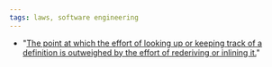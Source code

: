 ```yaml
---
tags: laws, software engineering
---
```


- "[The point at which the effort of looking up or keeping track of a definition is outweighed by the effort of rederiving or inlining it.](https://wiki.haskell.org/Fairbairn_threshold)"